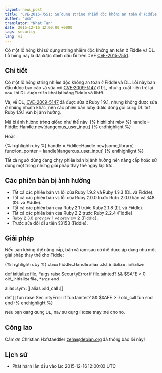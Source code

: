 ```yaml
---
layout: news_post
title: "CVE-2015-7551: Sử dụng string nhiễm độc không an toàn ở Fiddle và DL"
author: "usa"
translator: "Nhat Tan"
date: 2015-12-16 12:00:00 +0000
tags: security
lang: vi
---
```


Có một lỗ hổng khi sử dụng string nhiễm độc không an toàn ở Fiddle và DL.
Lỗ hổng này là đã được đánh dấu lỗi trên CVE [CVE-2015-7551](http://cve.mitre.org/cgi-bin/cvename.cgi?name=CVE-2015-7551).

## Chi tiết

Có một lỗ hổng string nhiễm độc không an toàn ở Fiddle và DL.
Lỗi này ban đầu được báo cáo và sửa với [CVE-2009-5147](http://cve.mitre.org/cgi-bin/cvename.cgi?name=CVE-2009-5147) ở DL, nhưng xuất hiện trở lại sau khi DL được triển khai lại bằng Fiddle và libffi.

Và, về DL, [CVE-2009-5147](http://cve.mitre.org/cgi-bin/cvename.cgi?name=CVE-2009-5147) đã được sửa ở Ruby 1.9.1, nhưng không được sửa ở những nhánh khác, nên các phiên bản ruby được đóng gói cùng DL trừ Ruby 1.9.1 vẫn bị ảnh hưởng.

Mã bị ảnh hưởng trông giống như thế này:
{% highlight ruby %}
handle = Fiddle::Handle.new(dangerous_user_input)
{% endhighlight %}

Hoặc:

{% highlight ruby %}
handle = Fiddle::Handle.new(some_library)
function_pointer = handle[dangerous_user_input]
{% endhighlight %}

Tất cả người dùng đang chạy phiên bản bị ảnh hưởng nên nâng cấp hoặc sử dụng một trong những giải pháp thay thế ngay lập tức.

## Các phiên bản bị ảnh hưởng

* Tất cả các phiên bản vá lỗi của Ruby 1.9.2 và Ruby 1.9.3 (DL và Fiddle).
* Tất cả các phiên bản vá lỗi của Ruby 2.0.0 trước Ruby 2.0.0 bản vá 648 (DL và Fiddle).
* Tất cả các phiên bản của Ruby 2.1 trước Ruby 2.1.8 (DL và Fiddle).
* Tất cả các phiên bản của Ruby 2.2 trước Ruby 2.2.4 (Fiddle).
* Ruby 2.3.0 preview 1 và preview 2 (Fiddle).
* Trước sửa đổi đầu tiên 53153 (Fiddle).

## Giải pháp

Nếu bạn không thể nâng cấp, bản vá tạm sau có thể được áp dụng như một giải pháp thay thế cho Fiddle:

{% highlight ruby %}
class Fiddle::Handle
  alias :old_initialize :initialize

  def initialize file, *args
    raise SecurityError if file.tainted? && $SAFE > 0
    old_initialize file, *args
  end

  alias :sym :[]
  alias :old_call :[]

  def [] fun
    raise SecurityError if fun.tainted? && $SAFE > 0
    old_call fun
  end
end
{% endhighlight %}

Nếu bạn đang dùng DL, hãy sử dụng Fiddle thay thế cho nó.

## Công lao

Cảm ơn Christian Hofstaedtler <zeha@debian.org> đã thông báo lỗi này!

## Lịch sử

* Phát hành lần đầu vào lúc 2015-12-16 12:00:00 UTC
